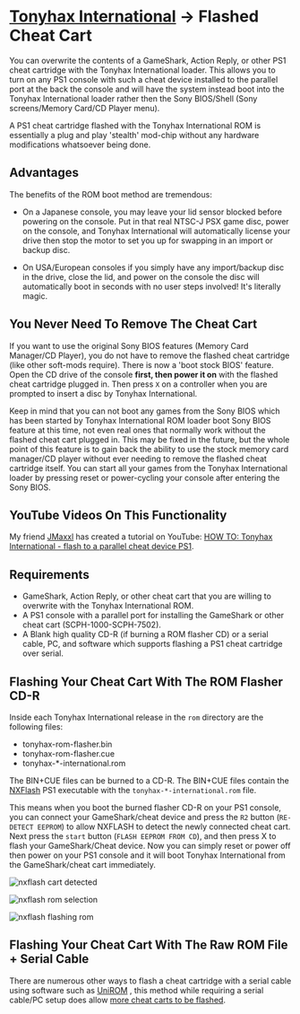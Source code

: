 # [Tonyhax International](readme.md) -> Flashed Cheat Cart

You can overwrite the contents of a GameShark, Action Reply, or other PS1 cheat cartridge with the Tonyhax International loader. This allows you to turn on any PS1 console with such a cheat device installed to the parallel port at the back the console and will have the system instead boot into the Tonyhax International loader rather then the Sony BIOS/Shell (Sony screens/Memory Card/CD Player menu). 

A PS1 cheat cartridge flashed with the Tonyhax International ROM is essentially a plug and play 'stealth' mod-chip without any hardware modifications whatsoever being done.

## Advantages

The benefits of the ROM boot method are tremendous: 

* On a Japanese console, you may leave your lid sensor blocked before powering on the console. Put in that real NTSC-J PSX game disc, power on the console, and Tonyhax International will automatically license your drive then stop the motor to set you up for swapping in an import or backup disc.

* On USA/European consoles if you simply have any import/backup disc in the drive, close the lid, and power on the console the disc will automatically boot in seconds with no user steps involved! It's literally magic.

## You Never Need To Remove The Cheat Cart

If you want to use the original Sony BIOS features (Memory Card Manager/CD Player), you do not have to remove the flashed cheat cartridge (like other soft-mods require). There is now a 'boot stock BIOS' feature. Open the CD drive of the console **first, then power it on** with the flashed cheat cartridge plugged in. Then press `X` on a controller when you are prompted to insert a disc by Tonyhax International.

Keep in mind that you can not boot any games from the Sony BIOS which has been started by Tonyhax International ROM loader boot Sony BIOS feature at this time, not even real ones that normally work without the flashed cheat cart plugged in. This may be fixed in the future, but the whole point of this feature is to gain back the ability to use the stock memory card manager/CD player without ever needing to remove the flashed cheat cartridge itself. You can start all your games from the Tonyhax International loader by pressing reset or power-cycling your console after entering the Sony BIOS.

## YouTube Videos On This Functionality

My friend [JMaxxl](https://github.com/JMaxxL) has created a tutorial on YouTube: [HOW TO: Tonyhax International - flash to a parallel cheat device PS1](https://www.youtube.com/watch?v=sujXwGnPtqQ).

## Requirements

*   GameShark, Action Reply, or other cheat cart that you are willing to overwrite with the Tonyhax International ROM.
*   A PS1 console with a parallel port for installing the GameShark or other cheat cart (SCPH-1000-SCPH-7502).
*   A Blank high quality CD-R (if burning a ROM flasher CD) or a serial cable, PC, and software which supports flashing a PS1 cheat cartridge over serial.

## Flashing Your Cheat Cart With The ROM Flasher CD-R

Inside each Tonyhax International release in the `rom` directory are the following files:

*   tonyhax-rom-flasher.bin
*   tonyhax-rom-flasher.cue
*   tonyhax-*-international.rom

The BIN+CUE files can be burned to a CD-R. The BIN+CUE files contain the [NXFlash](https://github.com/danhans42/nxflash) PS1 executable with the `tonyhax-*-international.rom` file. 

This means when you boot the burned flasher CD-R on your PS1 console, you can connect your GameShark/cheat device and press the `R2` button (`RE-DETECT EEPROM`) to allow NXFLASH to detect the newly connected cheat cart. Next press the `start` button (`FLASH EEPROM FROM CD`), and then press X to flash your GameShark/Cheat device. Now you can simply reset or power off then power on your PS1 console and it will boot Tonyhax International from the GameShark/cheat cart immediately.

![nxflash cart detected](images/nxflash-cart-detected.png)

![nxflash rom selection](images/nxflash-rom-selection.png)

![nxflash flashing rom](images/nxflash-flashing-rom.png)

## Flashing Your Cheat Cart With The Raw ROM File + Serial Cable

There are numerous other ways to flash a cheat cartridge with a serial cable using software such as [UniROM](https://unirom.github.io/) , this method while requiring a serial cable/PC setup does allow [more cheat carts to be flashed](https://github.com/alex-free/tonyhax/issues/20).
